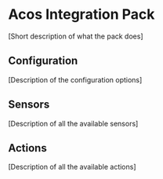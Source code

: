 # Acos Integration Pack

[Short description of what the pack does]

## Configuration

[Description of the configuration options]

## Sensors

[Description of all the available sensors]

## Actions

[Description of all the available actions]